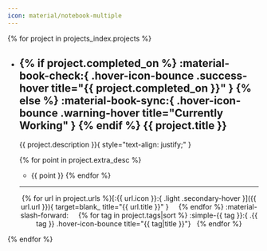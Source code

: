 ```yaml
---
icon: material/notebook-multiple
---
```


# My Projects Index

<style>
  #my-projects-index {
    display: none;
  }
</style>

{% for project in projects_index.projects %}

<div class="grid cards" markdown >

  - ## {% if project.completed_on %} :material-book-check:{ .hover-icon-bounce .success-hover title="{{ project.completed_on }}" } {% else %} :material-book-sync:{ .hover-icon-bounce .warning-hover title="Currently Working" } {% endif %} **{{ project.title }}**

    {{ project.description }}{ style="text-align: justify;" }

    {% for point in project.extra_desc %}
    - {{ point }}
    {% endfor %}

    ---

    <p align=center markdown>
    {% for url in project.urls %}[:{{ url.icon }}:{ .light .secondary-hover }]({{ url.url }}){ target=blank_ title="{{ url.title }}" } &nbsp; &nbsp; {% endfor %}
    :material-slash-forward: &nbsp; &nbsp;
    {% for tag in project.tags|sort %} :simple-{{ tag }}:{ .{{ tag }} .hover-icon-bounce title="{{ tag|title }}"} &nbsp; {% endfor %}
    </p>

</div>

{% endfor %}
